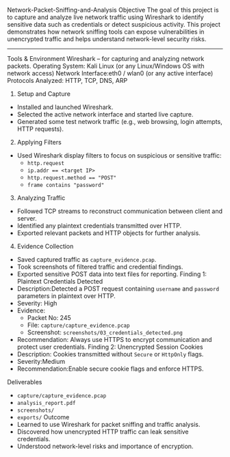 Network-Packet-Sniffing-and-Analysis
 Objective
The goal of this project is to capture and analyze live network traffic using Wireshark to identify sensitive data such as credentials or detect suspicious activity. This project demonstrates how network sniffing tools can expose vulnerabilities in unencrypted traffic and helps understand network-level security risks.

---
 Tools & Environment
Wireshark – for capturing and analyzing network packets.
Operating System: Kali Linux (or any Linux/Windows OS with network access)
Network Interface:eth0 / wlan0 (or any active interface)
Protocols Analyzed: HTTP, TCP, DNS, ARP
 1. Setup and Capture
- Installed and launched Wireshark.
- Selected the active network interface and started live capture.
- Generated some test network traffic (e.g., web browsing, login attempts, HTTP requests).
2. Applying Filters
- Used Wireshark display filters to focus on suspicious or sensitive traffic:
  - `http.request`
  - `ip.addr == <target IP>`
  - `http.request.method == "POST"`
  - `frame contains "password"`
 3. Analyzing Traffic
- Followed TCP streams to reconstruct communication between client and server.
- Identified any plaintext credentials transmitted over HTTP.
- Exported relevant packets and HTTP objects for further analysis.
 4. Evidence Collection
- Saved captured traffic as `capture_evidence.pcap`.
- Took screenshots of filtered traffic and credential findings.
- Exported sensitive POST data into text files for reporting.
Finding 1: Plaintext Credentials Detected
- Description:Detected a POST request containing `username` and `password` parameters in plaintext over HTTP.
- Severity: High
- Evidence: 
  - Packet No: 245
  - File: `capture/capture_evidence.pcap`
  - Screenshot: `screenshots/03_credentials_detected.png`
- Recommendation: Always use HTTPS to encrypt communication and protect user credentials.
Finding 2: Unencrypted Session Cookies
- Description: Cookies transmitted without `Secure` or `HttpOnly` flags.
- Severity:Medium
- Recommendation:Enable secure cookie flags and enforce HTTPS.

 Deliverables
- `capture/capture_evidence.pcap`
- `analysis_report.pdf`
- `screenshots/`
- `exports/`
 Outcome
- Learned to use Wireshark for packet sniffing and traffic analysis.
- Discovered how unencrypted HTTP traffic can leak sensitive credentials.
- Understood network-level risks and importance of encryption.
